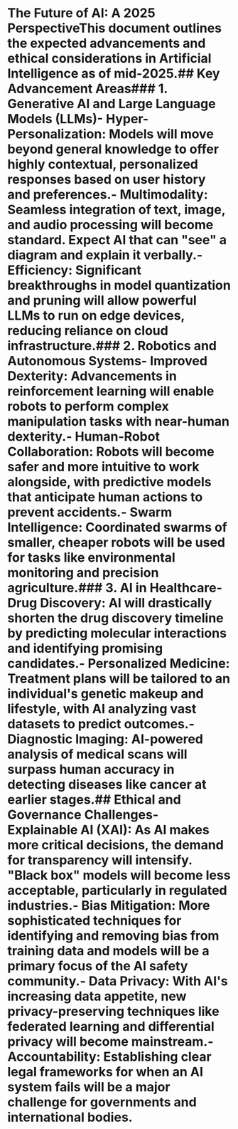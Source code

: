 # The Future of AI: A 2025 PerspectiveThis document outlines the expected advancements and ethical considerations in Artificial Intelligence as of mid-2025.## Key Advancement Areas### 1. Generative AI and Large Language Models (LLMs)- **Hyper-Personalization:** Models will move beyond general knowledge to offer highly contextual, personalized responses based on user history and preferences.- **Multimodality:** Seamless integration of text, image, and audio processing will become standard. Expect AI that can "see" a diagram and explain it verbally.- **Efficiency:** Significant breakthroughs in model quantization and pruning will allow powerful LLMs to run on edge devices, reducing reliance on cloud infrastructure.### 2. Robotics and Autonomous Systems- **Improved Dexterity:** Advancements in reinforcement learning will enable robots to perform complex manipulation tasks with near-human dexterity.- **Human-Robot Collaboration:** Robots will become safer and more intuitive to work alongside, with predictive models that anticipate human actions to prevent accidents.- **Swarm Intelligence:** Coordinated swarms of smaller, cheaper robots will be used for tasks like environmental monitoring and precision agriculture.### 3. AI in Healthcare- **Drug Discovery:** AI will drastically shorten the drug discovery timeline by predicting molecular interactions and identifying promising candidates.- **Personalized Medicine:** Treatment plans will be tailored to an individual's genetic makeup and lifestyle, with AI analyzing vast datasets to predict outcomes.- **Diagnostic Imaging:** AI-powered analysis of medical scans will surpass human accuracy in detecting diseases like cancer at earlier stages.## Ethical and Governance Challenges- **Explainable AI (XAI):** As AI makes more critical decisions, the demand for transparency will intensify. "Black box" models will become less acceptable, particularly in regulated industries.- **Bias Mitigation:** More sophisticated techniques for identifying and removing bias from training data and models will be a primary focus of the AI safety community.- **Data Privacy:** With AI's increasing data appetite, new privacy-preserving techniques like federated learning and differential privacy will become mainstream.- **Accountability:** Establishing clear legal frameworks for when an AI system fails will be a major challenge for governments and international bodies.